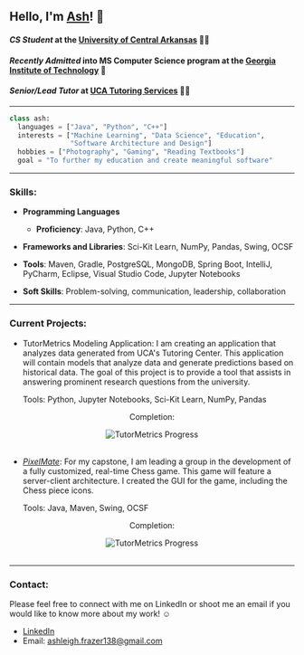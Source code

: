 ## Hello, I'm [Ash](https://www.linkedin.com/in/ashfrazer/)! 🤠

#### *CS Student* at the [University of Central Arkansas](https://uca.edu/ubulletin/colleges-departments/cs/computer-science/) 👩‍🎓
#### *Recently Admitted* into MS Computer Science program at the [Georgia Institute of Technology](https://catalog.gatech.edu/programs/computer-science-ms/) 📖

#### *Senior/Lead Tutor* at [UCA Tutoring Services](https://uca.edu/studentsuccess/tutoring-schedule/) 👩‍🏫
---
``` Python
class ash:
  languages = ["Java", "Python", "C++"]
  interests = ["Machine Learning", "Data Science", "Education",
               "Software Architecture and Design"]
  hobbies = ["Photography", "Gaming", "Reading Textbooks"]
  goal = "To further my education and create meaningful software"
```
---
### Skills:
- **Programming Languages**
  - **Proficiency**: Java, Python, C++
    
- **Frameworks and Libraries**: Sci-Kit Learn, NumPy, Pandas, Swing, OCSF
  
- **Tools**: Maven, Gradle, PostgreSQL, MongoDB, Spring Boot, IntelliJ, PyCharm, Eclipse, Visual Studio Code, Jupyter Notebooks
  
- **Soft Skills**: Problem-solving, communication, leadership, collaboration
  
---
### Current Projects:

- TutorMetrics Modeling Application: I am creating an application that analyzes data generated from UCA's Tutoring Center. This application will contain models that analyze data and generate predictions based on historical data. The goal of this project is to provide a tool that assists in answering prominent research questions from the university.
  
  Tools: Python, Jupyter Notebooks, Sci-Kit Learn, NumPy, Pandas
<div align="center">
  <p>Completion:</p>
  <img src="https://progress-bar.xyz/70" alt="TutorMetrics Progress">
</div>

<br>

- [*PixelMate*](https://github.com/ashfrazer/PixelMate): For my capstone, I am leading a group in the development of a fully customized, real-time Chess game. This game will feature a server-client architecture. I created the GUI for the game, including the Chess piece icons.

    Tools: Java, Maven, Swing, OCSF
<div align="center">
  <p>Completion:</p>
  <img src="https://progress-bar.xyz/35" alt="TutorMetrics Progress">
</div>

<br> 

---
### Contact:
Please feel free to connect with me on LinkedIn or shoot me an email if you would like to know more about my work! ☺️
- [LinkedIn](https://www.linkedin.com/in/ashfrazer/)
- Email: ashleigh.frazer138@gmail.com
